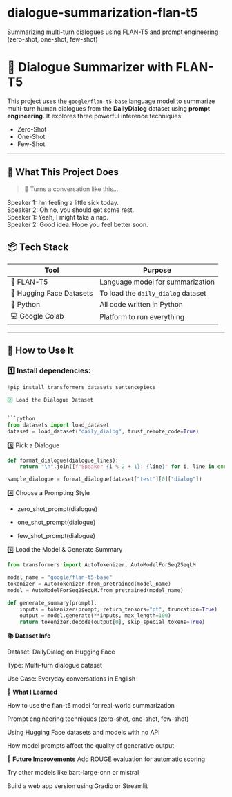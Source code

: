 # dialogue-summarization-flan-t5
Summarizing multi-turn dialogues using FLAN-T5 and prompt engineering (zero-shot, one-shot, few-shot)


# 🧠 Dialogue Summarizer with FLAN-T5

This project uses the `google/flan-t5-base` language model to summarize multi-turn human dialogues from the **DailyDialog** dataset using **prompt engineering**. It explores three powerful inference techniques:

- Zero-Shot
- One-Shot
- Few-Shot


---

## 🧩 What This Project Does

> 💬 Turns a conversation like this...

Speaker 1: I’m feeling a little sick today.  
Speaker 2: Oh no, you should get some rest.  
Speaker 1: Yeah, I might take a nap.  
Speaker 2: Good idea. Hope you feel better soon.



## 📦 Tech Stack

| Tool        | Purpose                             |
|-------------|-------------------------------------|
| 🧠 FLAN-T5    | Language model for summarization     |
| 🤗 Hugging Face Datasets | To load the `daily_dialog` dataset |
| 🐍 Python     | All code written in Python          |
| 💻 Google Colab | Platform to run everything    |

---

## 🚀 How to Use It

### 1️⃣ Install dependencies:

  ```python
  !pip install transformers datasets sentencepiece
  
2️⃣ Load the Dialogue Dataset


```python
from datasets import load_dataset
dataset = load_dataset("daily_dialog", trust_remote_code=True)
```

3️⃣ Pick a Dialogue

```python
def format_dialogue(dialogue_lines):
    return "\n".join([f"Speaker {i % 2 + 1}: {line}" for i, line in enumerate(dialogue_lines)])

sample_dialogue = format_dialogue(dataset["test"][0]["dialog"])
```

4️⃣ Choose a Prompting Style

- zero_shot_prompt(dialogue)

- one_shot_prompt(dialogue)

- few_shot_prompt(dialogue)


5️⃣ Load the Model & Generate Summary

```python
from transformers import AutoTokenizer, AutoModelForSeq2SeqLM

model_name = "google/flan-t5-base"
tokenizer = AutoTokenizer.from_pretrained(model_name)
model = AutoModelForSeq2SeqLM.from_pretrained(model_name)
```

```python
def generate_summary(prompt):
    inputs = tokenizer(prompt, return_tensors="pt", truncation=True)
    output = model.generate(**inputs, max_length=100)
    return tokenizer.decode(output[0], skip_special_tokens=True)
```

**📚 Dataset Info**

Dataset: DailyDialog on Hugging Face

Type: Multi-turn dialogue dataset

Use Case: Everyday conversations in English

**📌 What I Learned**

How to use the flan-t5 model for real-world summarization

Prompt engineering techniques (zero-shot, one-shot, few-shot)

Using Hugging Face datasets and models with no API

How model prompts affect the quality of generative output




**🧠 Future Improvements**
Add ROUGE evaluation for automatic scoring

Try other models like bart-large-cnn or mistral

Build a web app version using Gradio or Streamlit
